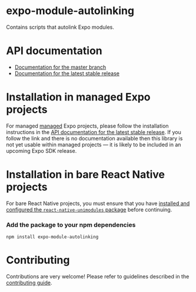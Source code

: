 # expo-module-autolinking

Contains scripts that autolink Expo modules.

# API documentation

- [Documentation for the master branch](https://github.com/expo/expo/blob/master/docs/pages/versions/unversioned/sdk/module-autolinking.md)
- [Documentation for the latest stable release](https://docs.expo.io/versions/latest/sdk/module-autolinking/)

# Installation in managed Expo projects

For managed [managed](https://docs.expo.io/versions/latest/introduction/managed-vs-bare/) Expo projects, please follow the installation instructions in the [API documentation for the latest stable release](#api-documentation). If you follow the link and there is no documentation available then this library is not yet usable within managed projects &mdash; it is likely to be included in an upcoming Expo SDK release.

# Installation in bare React Native projects

For bare React Native projects, you must ensure that you have [installed and configured the `react-native-unimodules` package](https://github.com/expo/expo/tree/master/packages/react-native-unimodules) before continuing.

### Add the package to your npm dependencies

```
npm install expo-module-autolinking
```




# Contributing

Contributions are very welcome! Please refer to guidelines described in the [contributing guide]( https://github.com/expo/expo#contributing).

